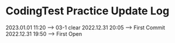 # CodingTest Practice Update Log

2023.01.01  11:20   --> 03-1 clear
2022.12.31  20:05   --> First Commit   
2022.12.31  19:50   --> First Open


